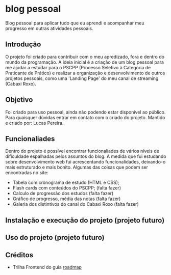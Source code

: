 # blog pessoal

Blog pessoal para aplicar tudo que eu aprendi e acompanhar meu progresso em outras atividades pessoais.

## Introdução

O projeto foi criado para contribuir com o meu apredizado, fora e dentro do mundo da programação. A ideia inicial é a criação de um blog pessoal para me ajudar a estudar para o PSCPP (Processo Seletivo à Categoria de Praticante de Prático) e realizar a organização e desenvolvimento de outros projetos pessoais, como uma 'Landing Page' do meu canal de streaming (Cabaxi Roxo).

## Objetivo

Foi criado para uso pessoal, ainda não podendo estar disponível ao público.
Para quaisquer dúvidas entrar em contato com o criado do projeto.
Mantido e criado por: Lucas Pereira.

## Funcionaliades

Dentro do projeto é possível encontrar funcionaliades de vários níveis de dificuldade espalhadas pelos assuntos do blog. A medida que fui estudando sobre desenvolvimento web fui acrescentando funcionalidades, deixando-o mais estruturado e mais bonito. Algumas das coisas que podem ser encontradas no site:

- Tabela com crônograma de estudo (HTML e CSS);
- Flash cards com conteúdos do PSCPP; (falta fazer)
- Calculo de progressão dos estudos (falta fazer)
- Gráfico de progresso, média das notas (falta fazer)
- Galeria dos distintivos do canal do Cabaxi Roxo (falta fazer)

## Instalação e execução do projeto (projeto futuro)

## Uso do projeto (projeto futuro)

## Créditos

- Trilha Frontend do guia [roadmap](https://roadmap.sh/)
